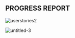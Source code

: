 

## PROGRESS REPORT

![userstories2](https://user-images.githubusercontent.com/41308248/46569128-7339fe00-c905-11e8-8d6d-0d51047d0e38.jpg)



![untitled-3](https://user-images.githubusercontent.com/41308248/46569129-73d29480-c905-11e8-82e9-3febd87ebc8e.jpg)
